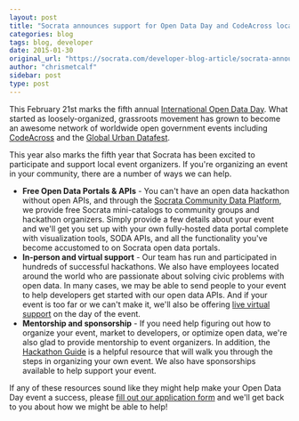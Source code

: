```yaml
---
layout: post
title: "Socrata announces support for Open Data Day and CodeAcross local events"
categories: blog
tags: blog, developer
date: 2015-01-30
original_url: "https://socrata.com/developer-blog-article/socrata-announces-support-open-data-day-codeacross-local-events/"
author: "chrismetcalf"
sidebar: post
type: post
---
```


This February 21st marks the fifth annual [International Open Data Day](http://opendataday.org/). What started as loosely-organized, grassroots movement has grown to become an awesome network of worldwide open government events including [CodeAcross](http://www.codeforamerica.org/) and the [Global Urban Datafest](http://www.global.datafest.net/).

This year also marks the fifth year that Socrata has been excited to participate and support local event organizers. If you're organizing an event in your community, there are a number of ways we can help.

- **Free Open Data Portals & APIs** - You can't have an open data hackathon without open APIs, and through the [Socrata Community Data Platform](https://communities.socrata.com/), we provide free Socrata mini-catalogs to community groups and hackathon organizers. Simply provide a few details about your event and we'll get you set up with your own fully-hosted data portal complete with visualization tools, SODA APIs, and all the functionality you've become accustomed to on Socrata open data portals.
- **In-person and virtual support** - Our team has run and participated in hundreds of successful hackathons. We also have employees located around the world who are passionate about solving civic problems with open data. In many cases, we may be able to send people to your event to help developers get started with our open data APIs. And if your event is too far or we can't make it, we'll also be offering [live virtual support](http://dev.socrata.com/support.html) on the day of the event.
- **Mentorship and sponsorship** - If you need help figuring out how to organize your event, market to developers, or optimize open data, we're also glad to provide mentorship to event organizers. In addition, the [Hackathon Guide](http://hackathon-in-a-box.org/guide/) is a helpful resource that will walk you through the steps in organizing your own event. We also have sponsorships available to help support your event.

If any of these resources sound like they might help make your Open Data Day event a success, please [fill out our application form](https://docs.google.com/a/socrata.com/forms/d/1bRXnbamV0cJJrR3YdGfFHFWFSZE_YLA8UiGKscwasC8/viewform) and we'll get back to you about how we might be able to help!


